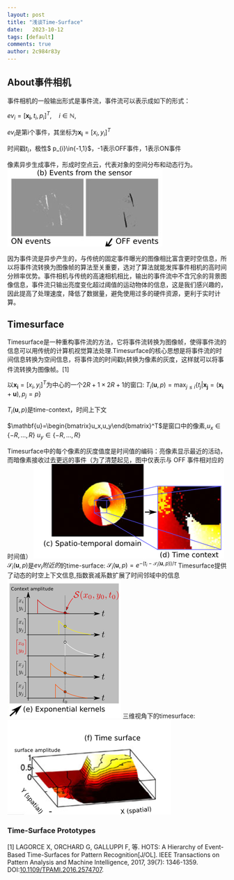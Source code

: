 ```yaml
---
layout: post
title: "浅谈Time-Surface"
date:   2023-10-12
tags: [default]
comments: true
author: 2c984r83y
---
```

## About事件相机

事件相机的一般输出形式是事件流，事件流可以表示成如下的形式：

$ev_i=[\mathbf{x_i},t_i,p_i]^T,\quad i\in\mathbb{N},$

$ev_i$是第i个事件，其坐标为$\mathbf{x_i}=[x_i,y_i]^T$

时间戳$t_i$，极性$ p_{i}\in\{-1,1\}$，-1表示OFF事件，1表示ON事件

像素异步生成事件，形成时空点云，代表对象的空间分布和动态行为。
![20231013165452](https://raw.githubusercontent.com/2c984r83y/2c984r83y.github.io/main/images/20231013165452.png)

因为事件流是异步产生的，与传统的固定事件曝光的图像相比富含更时空信息，所以将事件流转换为图像帧的算法至关重要，选对了算法就能发挥事件相机的高时间分辨率优势。事件相机与传统的高速相机相比，输出的事件流中不含冗余的背景图像信息，事件流只输出亮度变化超过阈值的运动物体的信息，这是我们感兴趣的，因此提高了处理速度，降低了数据量，避免使用过多的硬件资源，更利于实时计算。

## Timesurface

Timesurface是一种重构事件流的方法，它将事件流转换为图像帧，使得事件流的信息可以用传统的计算机视觉算法处理.Timesurface的核心思想是将事件流的时间信息转换为空间信息，将事件流的时间戳$t_i$转换为像素的灰度，这样就可以将事件流转换为图像帧。[1]

以$\mathbf{x_i}=[x_i,y_i]^T$为中心的一个$2R+1\times2R+1$的窗口:
$T_i(\mathbf{u},p)=\max_{j\leq i}\{t_j|\mathbf{x_j}=(\mathbf{x_i}+\mathbf{u}),p_j=p\}$  

$T_i(\mathbf{u},p)$是time-context，时间上下文  

$\mathbf{u}=\begin{bmatrix}u_x,u_y\end{bmatrix}^T$是窗口中的像素,$u_x\in\{-R,\ldots,R\}$ $u_y\in\{-R,\ldots,R\}$  

Timesurface中的每个像素的灰度值度是时间值的编码：亮像素显示最近的活动，而暗像素接收过去更远的事件（为了清楚起见，图中仅表示与 OFF 事件相对应的时间值）
![20231013212413](https://raw.githubusercontent.com/2c984r83y/2c984r83y.github.io/main/images/20231013212413.png)
$\mathcal{S}_i(\mathbf{u},p)$是$ev_i附近的$的time-surface:
$\mathcal{S}_i(\mathbf{u},p)=e^{-(t_i-\mathcal{T}_i(\mathbf{u},p))/\tau}$
Timesurface提供了动态的时空上下文信息,指数衰减系数扩展了时间邻域中的信息
![20231013213421](https://raw.githubusercontent.com/2c984r83y/2c984r83y.github.io/main/images/20231013213421.png)
三维视角下的timesurface:
![20231013213439](https://raw.githubusercontent.com/2c984r83y/2c984r83y.github.io/main/images/20231013213439.png)

### Time-Surface Prototypes

[1] LAGORCE X, ORCHARD G, GALLUPPI F, 等. HOTS: A Hierarchy of Event-Based Time-Surfaces for Pattern Recognition[J/OL]. IEEE Transactions on Pattern Analysis and Machine Intelligence, 2017, 39(7): 1346-1359. DOI:[10.1109/TPAMI.2016.2574707](https://doi.org/10.1109/TPAMI.2016.2574707).
